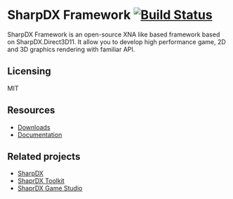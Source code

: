 # SharpDX Framework [![Build Status](https://travis-ci.org/insma/SharpDX-Framework.svg)](https://travis-ci.org/insma/SharpDX-Framework)

SharpDX Framework is an open-source XNA like based framework based on SharpDX.Direct3D11. It allow you to develop high performance game, 2D and 3D graphics rendering with familiar API.

## Licensing
 
MIT

## Resources

* [Downloads](https://github.com/insma/SharpDX-Framework/releases)
* [Documentation](https://github.com/insma/SharpDX-Framework/wiki)

## Related projects

* [SharpDX](https://github.com/sharpdx/SharpDX)
* [ShaprDX Toolkit](https://github.com/sharpdx/Toolkit)
* [ShaprDX Game Studio](https://github.com/insma/SharpDX-Game-Studio)

